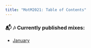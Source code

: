 ```yaml
---
title: "MotM2021: Table of Contents"
---
```


### :mailbox_with_mail: :notes: Currently published mixes:
- [January](01-ca0fa1d1-8b0d-41a2-a549-fd99894e7a51/01-january)
